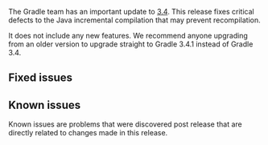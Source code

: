 The Gradle team has an important update to [3.4](https://docs.gradle.org/3.4/release-notes). This release fixes critical defects to the Java incremental compilation that may prevent recompilation.

It does not include any new features. We recommend anyone upgrading from an older version to upgrade straight to Gradle 3.4.1 instead of Gradle 3.4.

## Fixed issues

## Known issues

Known issues are problems that were discovered post release that are directly related to changes made in this release.
